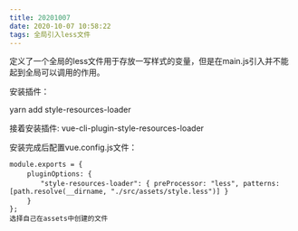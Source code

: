 ```yaml
---
title: 20201007
date: 2020-10-07 10:58:22
tags: 全局引入less文件
---
```


定义了一个全局的less文件用于存放一写样式的变量，但是在main.js引入并不能起到全局可以调用的作用。

安装插件：

<!--more-->

yarn add  style-resources-loader 

接着安装插件:  vue-cli-plugin-style-resources-loader 

安装完成后配置vue.config.js文件：

```vue
module.exports = {
　　 pluginOptions: {
　　　　 "style-resources-loader": { preProcessor: "less", patterns: [path.resolve(__dirname, "./src/assets/style.less")] }
　　 }
};
选择自己在assets中创建的文件
```
